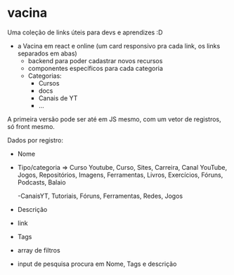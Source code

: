 
# vacina
Uma coleção de links úteis para devs e aprendizes :D

- a Vacina em react e online (um card responsivo pra cada link, os links separados em abas)
    - backend para poder cadastrar novos recursos
    - componentes específicos para cada categoria
    - Categorias:
        - Cursos
        - docs
        - Canais de YT
        - ...


A primeira versão pode ser até em JS mesmo, com um vetor de registros, só front mesmo.

Dados por registro:
- Nome
- Tipo/categoria => Curso Youtube, Curso, Sites, Carreira, Canal YouTube, Jogos, Repositórios, Imagens, Ferramentas, Livros, Exercícios, Fóruns, Podcasts, Balaio



    -CanaisYT,   Tutoriais, Fóruns, Ferramentas, Redes, Jogos
- Descrição
- link
- Tags



- array de filtros
- input de pesquisa procura em Nome, Tags e descrição


